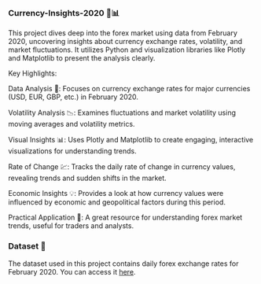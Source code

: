 ### Currency-Insights-2020 🚀📊

This project dives deep into the forex market using data from February 2020, uncovering insights about currency exchange rates, volatility, and market fluctuations. It utilizes Python and visualization libraries like Plotly and Matplotlib to present the analysis clearly.

Key Highlights:

Data Analysis 🧮: Focuses on currency exchange rates for major currencies (USD, EUR, GBP, etc.) in February 2020.

Volatility Analysis 📉: Examines fluctuations and market volatility using moving averages and volatility metrics.

Visual Insights 📊: Uses Plotly and Matplotlib to create engaging, interactive visualizations for understanding trends.

Rate of Change 💹: Tracks the daily rate of change in currency values, revealing trends and sudden shifts in the market.

Economic Insights 💡: Provides a look at how currency values were influenced by economic and geopolitical factors during this period.

Practical Application 💼: A great resource for understanding forex market trends, useful for traders and analysts.

### Dataset 📂
The dataset used in this project contains daily forex exchange rates for February 2020. You can access it  [here]([https://www.kaggle.com/dataset-name](https://www.kaggle.com/datasets/dhruvildave/currency-exchange-rates)).

